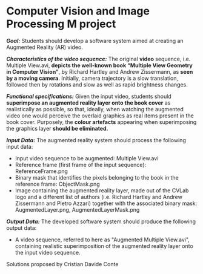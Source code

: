 # Computer Vision and Image Processing M project
***Goal:***
Students should develop a software system aimed at creating an Augmented Reality (AR) video.

***Characteristics of the video sequence:*** The original **video** sequence, i.e. Multiple View.avi, **depicts the well-known book “Multiple View
Geometry in Computer Vision”**, by Richard Hartley and Andrew Zissermann, as **seen by a moving
camera**. Initially, camera trajectory is a slow translation, followed then by rotations and slow as well
as rapid brightness changes. 

***Functional specifications:*** 
Given the input video, students should **superimpose an augmented reality layer onto the book cover**
as realistically as possible, so that, ideally, when watching the augmented video one would perceive
the overlaid graphics as real items present in the book cover. Purposely, the **colour artefacts**
appearing when superimposing the graphics layer **should be eliminated.**

***Input Data:***
The augmented reality system should process the following input data:
- Input video sequence to be augmented: Multiple View.avi
- Reference frame (first frame of the input sequence): ReferenceFrame.png
- Binary mask that identifies the pixels belonging to the book in the reference frame:
ObjectMask.png
- Image containing the augmented reality layer, made out of the CVLab logo and a different
list of authors (i.e. Richard Hartley and Andrew Zissermann and Pietro Azzari) together
with the associated binary mask: AugmentedLayer.png, AugmentedLayerMask.png

***Output Data:***
The developed software system should produce the following output data:
- A video sequence, referred to here as "Augmented Multiple View.avi", containing realistic
superimposition of the augmented reality layer onto the input video sequence. 

Solutions proposed by Cristian Davide Conte
